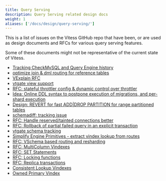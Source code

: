 ```yaml
---
title: Query Serving
description: Query Serving related design docs
weight: 1
aliases: ['/docs/design/query-serving/']
---
```


This is a list of issues on the Vitess GitHub repo that have been, or are used as design documents and RFCs for various query serving features.

Some of these documents might not be representative of the current state of Vitess.

- [Tracking CheckMySQL and Query Engine history](https://github.com/vitessio/vitess/issues/11885)
- [optimize join & dml routing for reference tables](https://github.com/vitessio/vitess/issues/11864)
- [VExplain RFC](https://github.com/vitessio/vitess/issues/11621)
- [vtgate view support](https://github.com/vitessio/vitess/issues/11559)
- [RFC: stateful throttler config & dynamic control over throttler](https://github.com/vitessio/vitess/issues/11316)
- [Idea: Online DDL syntax to postpone execution of migrations, and per-shard execution](https://github.com/vitessio/vitess/issues/10899)
- [Design: REVERT for fast ADD|DROP PARTITION for range partitioned tables](https://github.com/vitessio/vitess/issues/10317)
- [schemadiff: tracking issue](https://github.com/vitessio/vitess/issues/10203)
- [RFC: Handle reserved/tainted connections better](https://github.com/vitessio/vitess/issues/9706)
- [RFC: Rollback of partial failed query in an explicit transaction](https://github.com/vitessio/vitess/issues/9266)
- [vtgate schema tracking](https://github.com/vitessio/vitess/issues/7995) 
- [Simplify Engine Primitives - extract vindex lookup from routes](https://github.com/vitessio/vitess/issues/7799)
- [RFC: VSchema based routing and resharding](https://github.com/vitessio/vitess/issues/4790)
- [RFC: MultiColumn Vindexes](https://github.com/vitessio/vitess/issues/3481)
- [RFC: SET Statements](https://github.com/vitessio/vitess/issues/6107)
- [RFC: Locking functions](https://github.com/vitessio/vitess/issues/6367)
- [RFC: Replica transactions](https://github.com/vitessio/vitess/issues/6166)
- [Consistent Lookup Vindexes](https://github.com/vitessio/vitess/issues/4855)
- [Owned Primary Vindex](https://github.com/vitessio/vitess/blob/main/doc/design-docs/OwnedPrimaryVindexes.md)
